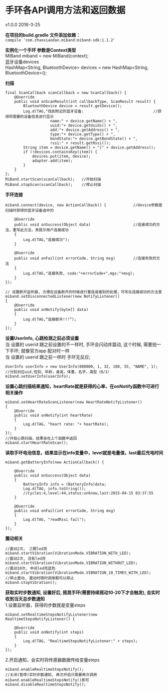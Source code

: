 手环各API调用方法和返回数据  
==
v1.0.0   2016-3-25

**在项目的build.gradle 文件添加依赖：**  
`compile 'com.zhaoxiaodan.miband:miband-sdk:1.1.2'`

**实例化一个手环 参数是Context类型**  
MiBand miband = new MiBand(context);  
蓝牙设备devices  
HashMap<String, BluetoothDevice> devices = new HashMap<String, BluetoothDevice>();

**扫描**
```
final ScanCallback scanCallback = new ScanCallback() {
    @Override
    public void onScanResult(int callbackType, ScanResult result) {
        BluetoothDevice device = result.getDevice();
        Log.d(TAG,"找到附近的蓝牙设备:                               //获得所需要的设备信息进行显示
                    name:" + device.getName() + ",
                    uuid:"+ device.getUuids() + ",
                    add:"+ device.getAddress() + ",
                    type:"+ device.getType() + ",
                    bondState:"+ device.getBondState() + ",
                    rssi:" + result.getRssi());
        String item = device.getName() + "|" + device.getAddress();
        if (!devices.containsKey(item)) {
            devices.put(item, device);
            adapter.add(item);
        }
    }
};
MiBand.startScan(scanCallback);   //开始扫描
MiBand.stopScan(scanCallback);    //停止扫描
```
**手环连接**  
```
miband.connect(device, new ActionCallback() {            //device参数是扫描时获得的蓝牙设备选中的

    @Override
    public void onSuccess(Object data)                   //连接成功的方法，重写此方法，来提示用户连接成功
    {
        Log.d(TAG,"连接成功");
    }

    @Override
    public void onFail(int errorCode, String msg)        //连接失败的方法
    {
        Log.d(TAG,"连接失败, code:"+errorCode+",mgs:"+msg);
    }
});

// 设置断开监听器, 方便在设备断开的时候进行重连或者别的处理，可写在连接成功的方法里
miband.setDisconnectedListener(new NotifyListener()
{
    @Override
    public void onNotify(byte[] data)
    {
        Log.d(TAG,“连接断开!!!”);
    }
});
```
**设置UserInfo, 心跳检测之前必须设置**  
当 设置的 userid 跟之前设置的不一样时, 手环会闪动并震动, 这个时候, 需要拍一下手环; 就像官方app 配对时一样  
当 设置的 userid 跟之前一样时 手环无反应;  
```
UserInfo userInfo = new UserInfo(000000, 1, 32, 180, 55, "NAME", 1); //分别对应uid,性别，年龄，身高，体重，名字，类型（0/1）
miband.setUserInfo(userInfo);
```
**设置心跳扫描结果通知，heartRate就是获得的心率，在onNotify函数中可进行相关操作**  
```
miband.setHeartRateScanListener(new HeartRateNotifyListener()
{
    @Override
    public void onNotify(int heartRate)
    {
        Log.d(TAG, "heart rate: "+ heartRate);
    }
});
//开始心跳扫描，结果会在上个函数中返回
miband.startHeartRateScan();
```
**读取手环电池信息，结果显示在info变量中，level就是电量值，last最后充电时间**  
```
miband.getBatteryInfo(new ActionCallback() {

    @Override
    public void onSuccess(Object data)
    {
        BatteryInfo info = (BatteryInfo)data;
        Log.d(TAG, info.toString());
        //cycles:4,level:44,status:unknow,last:2015-04-15 03:37:55
    }

    @Override
    public void onFail(int errorCode, String msg)
    {
        Log.d(TAG, "readRssi fail");
    }
});
```
**震动相关**  
```
//震动2次， 三颗led亮
miband.startVibration(VibrationMode.VIBRATION_WITH_LED);
//震动2次, 没有led亮
miband.startVibration(VibrationMode.VIBRATION_WITHOUT_LED);
//震动10次, 中间led亮蓝色
miband.startVibration(VibrationMode.VIBRATION_10_TIMES_WITH_LED);
//停止震动, 震动时随时调用都可以停止
miband.stopVibration();
```

**获取实时步数通知, 设置好后, 摇晃手环(需要持续摇动10-20下才会触发), 会实时收到当天总步数通知**  
1.设置监听器，获得的步数就是变量steps
```
miband.setRealtimeStepsNotifyListener(new RealtimeStepsNotifyListener() {

    @Override
    public void onNotify(int steps)
    {
        Log.d(TAG, "RealtimeStepsNotifyListener:" + steps);
    }
});
```
2.开启通知，会实时将传感器数据传给变量steps  
```
miband.enableRealtimeStepsNotify();
//关闭(暂停)实时步数通知, 再次开启只需要再次调用miband.enableRealtimeStepsNotify()即可
miband.disableRealtimeStepsNotify();
```
